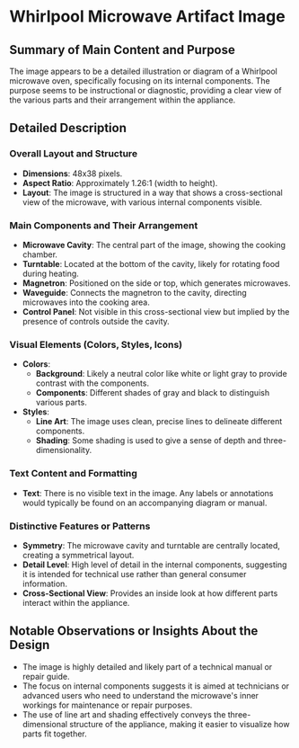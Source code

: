 # Whirlpool Microwave Artifact Image

## Summary of Main Content and Purpose
The image appears to be a detailed illustration or diagram of a Whirlpool microwave oven, specifically focusing on its internal components. The purpose seems to be instructional or diagnostic, providing a clear view of the various parts and their arrangement within the appliance.

## Detailed Description

### Overall Layout and Structure
- **Dimensions**: 48x38 pixels.
- **Aspect Ratio**: Approximately 1.26:1 (width to height).
- **Layout**: The image is structured in a way that shows a cross-sectional view of the microwave, with various internal components visible.

### Main Components and Their Arrangement
- **Microwave Cavity**: The central part of the image, showing the cooking chamber.
- **Turntable**: Located at the bottom of the cavity, likely for rotating food during heating.
- **Magnetron**: Positioned on the side or top, which generates microwaves.
- **Waveguide**: Connects the magnetron to the cavity, directing microwaves into the cooking area.
- **Control Panel**: Not visible in this cross-sectional view but implied by the presence of controls outside the cavity.

### Visual Elements (Colors, Styles, Icons)
- **Colors**:
  - **Background**: Likely a neutral color like white or light gray to provide contrast with the components.
  - **Components**: Different shades of gray and black to distinguish various parts.
- **Styles**:
  - **Line Art**: The image uses clean, precise lines to delineate different components.
  - **Shading**: Some shading is used to give a sense of depth and three-dimensionality.

### Text Content and Formatting
- **Text**: There is no visible text in the image. Any labels or annotations would typically be found on an accompanying diagram or manual.

### Distinctive Features or Patterns
- **Symmetry**: The microwave cavity and turntable are centrally located, creating a symmetrical layout.
- **Detail Level**: High level of detail in the internal components, suggesting it is intended for technical use rather than general consumer information.
- **Cross-Sectional View**: Provides an inside look at how different parts interact within the appliance.

## Notable Observations or Insights About the Design
- The image is highly detailed and likely part of a technical manual or repair guide.
- The focus on internal components suggests it is aimed at technicians or advanced users who need to understand the microwave's inner workings for maintenance or repair purposes.
- The use of line art and shading effectively conveys the three-dimensional structure of the appliance, making it easier to visualize how parts fit together.